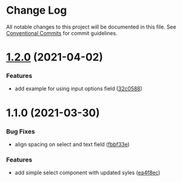 # Change Log

All notable changes to this project will be documented in this file.
See [Conventional Commits](https://conventionalcommits.org) for commit guidelines.

# [1.2.0](https://github.com/TractorZoom/component-library/compare/@tractorzoom/simple-select@1.1.0...@tractorzoom/simple-select@1.2.0) (2021-04-02)


### Features

* add example for using input options field ([32c0588](https://github.com/TractorZoom/component-library/commit/32c05888e86bec4373295a8fdf1e0e2298312c26))





# 1.1.0 (2021-03-30)


### Bug Fixes

* align spacing on select and text field ([fbbf33e](https://github.com/TractorZoom/component-library/commit/fbbf33eabc4e06eca8f699b109a1c7f90bb1b964))


### Features

* add simple select component with updated syles ([ea4f8ec](https://github.com/TractorZoom/component-library/commit/ea4f8ece4abb90650346d69392fdd547ccf142e1))
